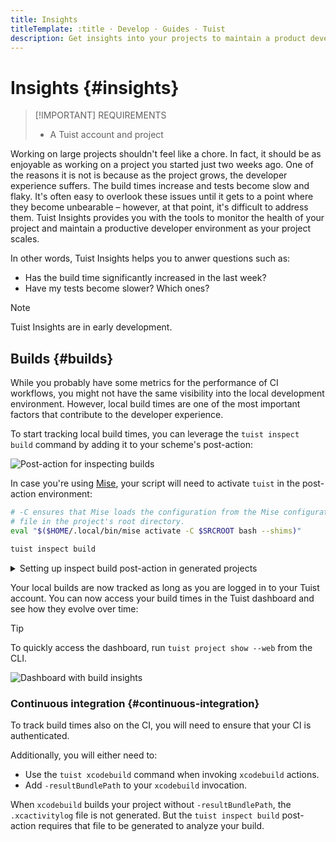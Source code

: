 ```yaml
---
title: Insights
titleTemplate: :title · Develop · Guides · Tuist
description: Get insights into your projects to maintain a product developer environment.
---
```


# Insights {#insights}

> [!IMPORTANT] REQUIREMENTS
>
> - A <LocalizedLink href="/server/introduction/accounts-and-projects">Tuist account and project</LocalizedLink>

Working on large projects shouldn't feel like a chore. In fact, it should be as enjoyable as working on a project you started just two weeks ago. One of the reasons it is not is because as the project grows, the developer experience suffers. The build times increase and tests become slow and flaky. It's often easy to overlook these issues until it gets to a point where they become unbearable – however, at that point, it's difficult to address them. Tuist Insights provides you with the tools to monitor the health of your project and maintain a productive developer environment as your project scales.

In other words, Tuist Insights helps you to anwer questions such as:

- Has the build time significantly increased in the last week?
- Have my tests become slower? Which ones?

> [!NOTE]
> Tuist Insights are in early development.

## Builds {#builds}

While you probably have some metrics for the performance of CI workflows, you might not have the same visibility into the local development environment. However, local build times are one of the most important factors that contribute to the developer experience.

To start tracking local build times, you can leverage the `tuist inspect build` command by adding it to your scheme's post-action:

![Post-action for inspecting builds](/images/guides/develop/insights/inspect-build-scheme-post-action.png)

In case you're using [Mise](https://mise.jdx.dev/), your script will need to activate `tuist` in the post-action environment:

```sh
# -C ensures that Mise loads the configuration from the Mise configuration
# file in the project's root directory.
eval "$($HOME/.local/bin/mise activate -C $SRCROOT bash --shims)"

tuist inspect build
```

<details><summary>Setting up inspect build post-action in generated projects</summary>

If you are using generated projects, you can set up a custom <LocalizedLink href="references/project-description/structs/buildaction#postactions">build post-action</LocalizedLink> using a custom scheme, such as:

```swift
let project = Project(
    name: "MyProject",
    targets: [
        // Your targets
    ],
    schemes: [
        .scheme(
            name: "MyApp",
            shared: true,
            buildAction: .buildAction(targets: ["MyApp"]),
            testAction: .testAction(targets: ["MyAppTests"]),
            runAction: .runAction(configuration: "Debug"),
            postActions: [
                .postAction(
                    name: "Inspect Build",
                    scriptText: """
                    eval \"$($HOME/.local/bin/mise activate -C $SRCROOT bash --shims)\"
                    tuist inspect build
                    """
                )
            ]
        )
    ]
)
```

If you're not using Mise, your script can be simplified to just:

```swift
.postAction(
    name: "Inspect Build",
    script: "tuist inspect build",
    execution: .always
)
```

</details>

Your local builds are now tracked as long as you are logged in to your Tuist account. You can now access your build times in the Tuist dashboard and see how they evolve over time:

> [!TIP]
> To quickly access the dashboard, run `tuist project show --web` from the CLI.

![Dashboard with build insights](/images/guides/develop/insights/builds-dashboard.png)

### Continuous integration {#continuous-integration}

To track build times also on the CI, you will need to ensure that your CI is <LocalizedLink href="/guides/automate/continuous-integration#authentication">authenticated</LocalizedLink>.

Additionally, you will either need to:

- Use the <LocalizedLink href="/cli/xcodebuild#tuist-xcodebuild">`tuist xcodebuild`</LocalizedLink> command when invoking `xcodebuild` actions.
- Add `-resultBundlePath` to your `xcodebuild` invocation.

When `xcodebuild` builds your project without `-resultBundlePath`, the `.xcactivitylog` file is not generated. But the `tuist inspect build` post-action requires that file to be generated to analyze your build.
